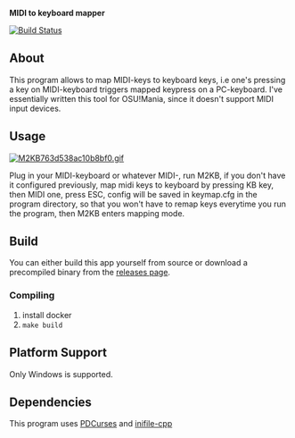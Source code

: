 **MIDI to keyboard mapper**

[![Build Status](https://travis-ci.com/k5md/M2KB.svg?branch=master)](https://travis-ci.com/k5md/M2KB)

## About
This program allows to map MIDI-keys to keyboard keys, i.e one's pressing a key on MIDI-keyboard triggers mapped keypress on a PC-keyboard. I've essentially written this tool for OSU!Mania, since it doesn't support MIDI input devices.

## Usage
[![M2KB763d538ac10b8bf0.gif](https://s3.gifyu.com/images/M2KB763d538ac10b8bf0.gif)](https://gifyu.com/image/kVFd)

Plug in your MIDI-keyboard or whatever MIDI-, run M2KB, if you don't have it configured previously, map midi keys to keyboard by pressing KB key, then MIDI one, press ESC, config will be saved in keymap.cfg in the program directory, so that you won't have to remap keys everytime you run the program, then M2KB enters mapping mode.

## Build
You can either build this app yourself from source or download a precompiled binary from the [releases page](https://github.com/k5md/M2KB/releases).

### Compiling
1. install docker
2. `make build`

## Platform Support
Only Windows is supported.

## Dependencies
This program uses [PDCurses](https://pdcurses.org/) and [inifile-cpp](https://github.com/Rookfighter/inifile-cpp)
